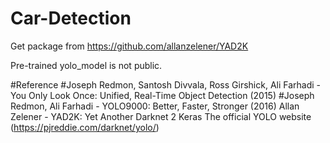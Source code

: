 # Car-Detection

Get package from https://github.com/allanzelener/YAD2K

Pre-trained yolo_model is not public.


#Reference
#Joseph Redmon, Santosh Divvala, Ross Girshick, Ali Farhadi - You Only Look Once: Unified, Real-Time Object Detection (2015)
#Joseph Redmon, Ali Farhadi - YOLO9000: Better, Faster, Stronger (2016)
Allan Zelener - YAD2K: Yet Another Darknet 2 Keras
The official YOLO website (https://pjreddie.com/darknet/yolo/)
